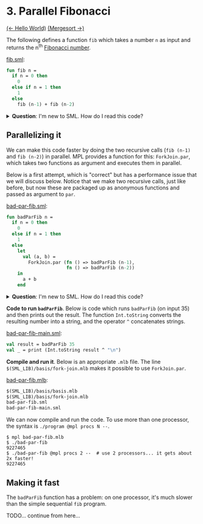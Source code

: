 # 3. Parallel Fibonacci

[(← Hello World)](../02-hello/README.md) [(Mergesort →)](../04-mergesort/README.md)

The following defines a function `fib` which takes a number `n` as input
and returns the n<sup>th</sup>
[Fibonacci number](https://en.wikipedia.org/wiki/Fibonacci_number).

[fib.sml](./fib.sml):
```sml
fun fib n =
  if n = 0 then
    0
  else if n = 1 then
    1
  else
    fib (n-1) + fib (n-2)
```

<details>
<summary><strong>Question</strong>: I'm new to SML. How do I read this code?</summary>
<blockquote>
In the code above, the first line begins defining a function
named <code>fib</code> that takes an argument <code>n</code>. We then write
the body of the function, which in this case is a conditional expression.
<br><br>
Conditional expressions are written
<code>if B then X else Y</code>, where <code>B</code> is a boolean expression
and <code>X</code> and <code>Y</code> are expressions of the same type.
Note that we compare equality with a single "=", i.e.
<code>n = 0</code> is a boolean expression.
<br><br>
If you are coming from a language such as C, Java, Python, JavaScript, etc.,
then SML is going to feel a bit different. It's a functional language, so
functions are defined by expressions instead of sequences of statements.
</blockquote>
</details>

## Parallelizing it

We can make this code faster by doing the two recursive calls
(`fib (n-1)` and `fib (n-2)`) in parallel. MPL provides a function for this:
`ForkJoin.par`, which takes two functions as argument and executes them in
parallel.

Below is a first attempt, which is "correct" but has a performance issue that
we will discuss below. Notice that we make two recursive
calls, just like before, but now these are packaged up as anonymous functions
and passed as argument to `par`.

[bad-par-fib.sml](./bad-par-fib.sml):
```sml
fun badParFib n =
  if n = 0 then
    0
  else if n = 1 then
    1
  else
    let
      val (a, b) =
        ForkJoin.par (fn () => badParFib (n-1),
                      fn () => badParFib (n-2))
    in
      a + b
    end
```

<details>
<summary><strong>Question</strong>: I'm new to SML. How do I read this code?</summary>
<blockquote>
There are three things in this code we haven't seen before:
<ol>
  <li>
    <code>val (a, b) = ...</code> introduces two variables by unpacking a
    tuple. The right hand side needs to be an expression that returns a
    tuple of two things.
  </li>

  <li>
    <code>let ... in ... end</code> lets us introduce new
    variables locally. In the above code, the variables <code>a</code>
    and <code>b</code> can be used only between the <code>in ... end</code>.
  </li>

  <li>
    <code>fn () => ...</code> is an anonymous (a.k.a. "lambda") function
    that takes no interesting arguments. A more general form is
    <code>fn x => A</code> where <code>A</code> is an expression that uses
    variable <code>x</code>.
  </li>
</ol>
</blockquote>
</details>

**Code to run `badParFib`**. Below is code which runs `badParFib` (on input
35) and then prints out the result. The function `Int.toString` converts the
resulting number into a string, and the operator `^` concatenates strings.

[bad-par-fib-main.sml](./bad-par-fib-main.sml):
```sml
val result = badParFib 35
val _ = print (Int.toString result ^ "\n")
```

**Compile and run it**. Below is an appropriate `.mlb` file.
The line `$(SML_LIB)/basis/fork-join.mlb` makes it possible to use
`ForkJoin.par`.

[bad-par-fib.mlb](./bad-par-fib.mlb):
```sml
$(SML_LIB)/basis/basis.mlb
$(SML_LIB)/basis/fork-join.mlb
bad-par-fib.sml
bad-par-fib-main.sml
```

We can now compile and run the code. To use more than one processor,
the syntax is `./program @mpl procs N --`.

```
$ mpl bad-par-fib.mlb
$ ./bad-par-fib
9227465
$ ./bad-par-fib @mpl procs 2 --  # use 2 processors... it gets about 2x faster!
9227465
```

## Making it fast

The `badParFib` function has a problem: on one processor, it's much slower than
the simple sequential `fib` program.

TODO... continue from here...
